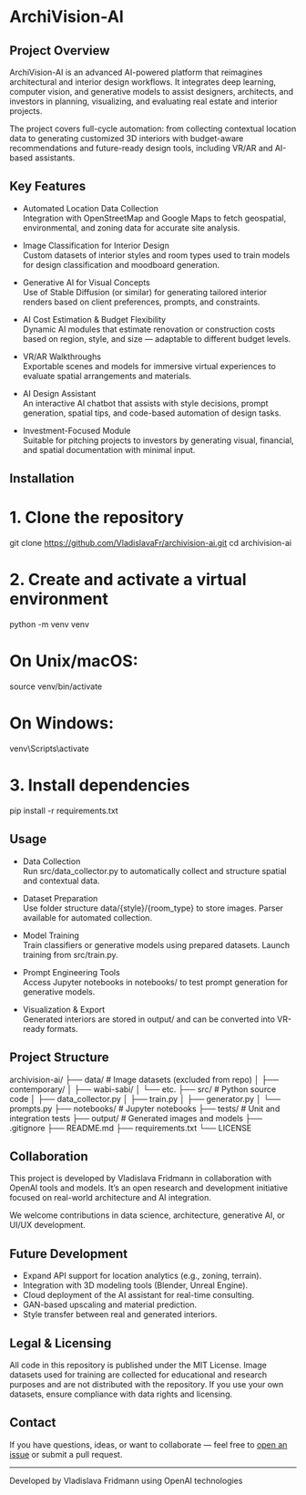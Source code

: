 # ArchiVision-AI

## Project Overview

ArchiVision-AI is an advanced AI-powered platform that reimagines architectural and interior design workflows. It integrates deep learning, computer vision, and generative models to assist designers, architects, and investors in planning, visualizing, and evaluating real estate and interior projects.

The project covers full-cycle automation: from collecting contextual location data to generating customized 3D interiors with budget-aware recommendations and future-ready design tools, including VR/AR and AI-based assistants.

## Key Features

- Automated Location Data Collection  
  Integration with OpenStreetMap and Google Maps to fetch geospatial, environmental, and zoning data for accurate site analysis.

- Image Classification for Interior Design  
  Custom datasets of interior styles and room types used to train models for design classification and moodboard generation.

- Generative AI for Visual Concepts  
  Use of Stable Diffusion (or similar) for generating tailored interior renders based on client preferences, prompts, and constraints.

- AI Cost Estimation & Budget Flexibility  
  Dynamic AI modules that estimate renovation or construction costs based on region, style, and size — adaptable to different budget levels.

- VR/AR Walkthroughs  
  Exportable scenes and models for immersive virtual experiences to evaluate spatial arrangements and materials.

- AI Design Assistant  
  An interactive AI chatbot that assists with style decisions, prompt generation, spatial tips, and code-based automation of design tasks.

- Investment-Focused Module  
  Suitable for pitching projects to investors by generating visual, financial, and spatial documentation with minimal input.

## Installation
# 1. Clone the repository
git clone https://github.com/VladislavaFr/archivision-ai.git
cd archivision-ai

# 2. Create and activate a virtual environment
python -m venv venv
# On Unix/macOS:
source venv/bin/activate
# On Windows:
venv\Scripts\activate

# 3. Install dependencies
pip install -r requirements.txt

## Usage

- Data Collection  
  Run src/data_collector.py to automatically collect and structure spatial and contextual data.

- Dataset Preparation  
  Use folder structure data/{style}/{room_type} to store images. Parser available for automated collection.

- Model Training  
  Train classifiers or generative models using prepared datasets. Launch training from src/train.py.

- Prompt Engineering Tools  
  Access Jupyter notebooks in notebooks/ to test prompt generation for generative models.

- Visualization & Export  
  Generated interiors are stored in output/ and can be converted into VR-ready formats.

## Project Structure
archivision-ai/
├── data/                # Image datasets (excluded from repo)
│   ├── contemporary/
│   ├── wabi-sabi/
│   └── etc.
├── src/                 # Python source code
│   ├── data_collector.py
│   ├── train.py
│   ├── generator.py
│   └── prompts.py
├── notebooks/           # Jupyter notebooks
├── tests/               # Unit and integration tests
├── output/              # Generated images and models
├── .gitignore
├── README.md
├── requirements.txt
└── LICENSE

## Collaboration

This project is developed by Vladislava Fridmann in collaboration with OpenAI tools and models. It’s an open research and development initiative focused on real-world architecture and AI integration.

We welcome contributions in data science, architecture, generative AI, or UI/UX development.

## Future Development

- Expand API support for location analytics (e.g., zoning, terrain).
- Integration with 3D modeling tools (Blender, Unreal Engine).
- Cloud deployment of the AI assistant for real-time consulting.
- GAN-based upscaling and material prediction.
- Style transfer between real and generated interiors.

## Legal & Licensing

All code in this repository is published under the MIT License. Image datasets used for training are collected for educational and research purposes and are not distributed with the repository.
If you use your own datasets, ensure compliance with data rights and licensing.

## Contact

If you have questions, ideas, or want to collaborate — feel free to [open an issue](https://github.com/VladislavaFr/archivision-ai/issues) or submit a pull request.

---

Developed by Vladislava Fridmann using OpenAI technologies
